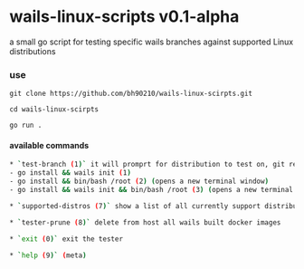 # wails-linux-scripts v0.1-alpha

a small go script for testing specific wails branches against supported Linux distributions

### use

`git clone https://github.com/bh90210/wails-linux-scirpts.git`

`cd wails-linux-scirpts`

`go run .`

#### available commands
```bash
* `test-branch (1)` it will promprt for distribution to test on, git repo and specific branch to test against
- go install && wails init (1)
- go install && bin/bash /root (2) (opens a new terminal window)
- go install && wails init && bin/bash /root (3) (opens a new terminal window)
```
```bash
* `supported-distros (7)` show a list of all currently support distributions
```
```bash
* `tester-prune (8)` delete from host all wails built docker images
```
```bash
* `exit (0)` exit the tester
```
```bash
* `help (9)` (meta)
```
